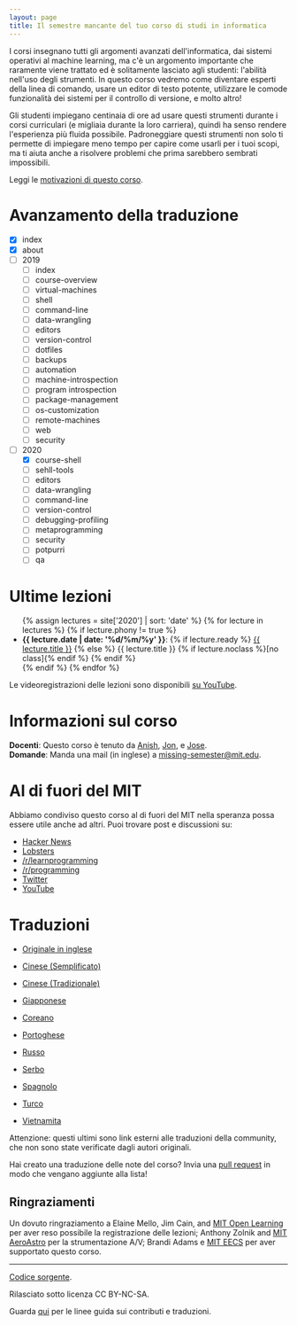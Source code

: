```yaml
---
layout: page
title: Il semestre mancante del tuo corso di studi in informatica
---
```


I corsi insegnano tutti gli argomenti avanzati dell'informatica, dai sistemi
operativi al machine learning, ma c'è un argomento importante che raramente
viene trattato ed è solitamente lasciato agli studenti: l'abilità nell'uso
degli strumenti. In questo corso vedremo come diventare esperti della linea di
comando, usare un editor di testo potente, utilizzare le comode funzionalità
dei sistemi per il controllo di versione, e molto altro!

Gli studenti impiegano centinaia di ore ad usare questi strumenti durante i
corsi curriculari (e migliaia durante la loro carriera), quindi ha senso rendere
l'esperienza più fluida possibile. Padroneggiare questi strumenti non solo ti
permette di impiegare meno tempo per capire come usarli per i tuoi scopi, ma ti
aiuta anche a risolvere problemi che prima sarebbero sembrati impossibili.

Leggi le [motivazioni di questo corso](/about/).

# Avanzamento della traduzione

- [X] index
- [X] about
- [ ] 2019
    - [ ] index
    - [ ] course-overview
    - [ ] virtual-machines
    - [ ] shell
    - [ ] command-line
    - [ ] data-wrangling
    - [ ] editors
    - [ ] version-control
    - [ ] dotfiles
    - [ ] backups
    - [ ] automation
    - [ ] machine-introspection
    - [ ] program introspection
    - [ ] package-management
    - [ ] os-customization
    - [ ] remote-machines
    - [ ] web 
    - [ ] security
- [ ] 2020
    - [X] course-shell
    - [ ] sehll-tools
    - [ ] editors
    - [ ] data-wrangling
    - [ ] command-line
    - [ ] version-control
    - [ ] debugging-profiling
    - [ ] metaprogramming
    - [ ] security
    - [ ] potpurri
    - [ ] qa

# Ultime lezioni

<ul>
{% assign lectures = site['2020'] | sort: 'date' %}
{% for lecture in lectures %}
    {% if lecture.phony != true %}
        <li>
        <strong>{{ lecture.date | date: '%d/%m/%y' }}</strong>:
        {% if lecture.ready %}
            <a href="{{ lecture.url }}">{{ lecture.title }}</a>
        {% else %}
            {{ lecture.title }} {% if lecture.noclass %}[no class]{% endif %}
        {% endif %}
        </li>
    {% endif %}
{% endfor %}
</ul>

Le videoregistrazioni delle lezioni sono disponibili [su
YouTube](https://www.youtube.com/playlist?list=PLyzOVJj3bHQuloKGG59rS43e29ro7I57J).

# Informazioni sul corso

**Docenti**: Questo corso è tenuto da [Anish](https://www.anishathalye.com/), [Jon](https://thesquareplanet.com/), e [Jose](http://josejg.com/).  
**Domande**: Manda una mail (in inglese) a [missing-semester@mit.edu](mailto:missing-semester@mit.edu).

# Al di fuori del MIT

Abbiamo condiviso questo corso al di fuori del MIT nella speranza possa essere
utile anche ad altri. Puoi trovare post e discussioni su:

 - [Hacker News](https://news.ycombinator.com/item?id=22226380)
 - [Lobsters](https://lobste.rs/s/ti1k98/missing_semester_your_cs_education_mit)
 - [/r/learnprogramming](https://www.reddit.com/r/learnprogramming/comments/eyagda/the_missing_semester_of_your_cs_education_mit/)
 - [/r/programming](https://www.reddit.com/r/programming/comments/eyagcd/the_missing_semester_of_your_cs_education_mit/)
 - [Twitter](https://twitter.com/jonhoo/status/1224383452591509507)
 - [YouTube](https://www.youtube.com/playlist?list=PLyzOVJj3bHQuloKGG59rS43e29ro7I57J)

# Traduzioni

- [Originale in inglese](https://missing.csail.mit.edu/)

- [Cinese (Semplificato)](https://missing-semester-cn.github.io/)
- [Cinese (Tradizionale)](https://missing-semester-zh-hant.github.io/)
- [Giapponese](https://missing-semester-jp.github.io/)
- [Coreano](https://missing-semester-kr.github.io/)
- [Portoghese](https://missing-semester-pt.github.io/)
- [Russo](https://missing-semester-rus.github.io/)
- [Serbo](https://netboxify.com/missing-semester/)
- [Spagnolo](https://missing-semester-esp.github.io/)
- [Turco](https://missing-semester-tr.github.io/)
- [Vietnamita](https://missing-semester-vn.github.io/)

Attenzione: questi ultimi sono link esterni alle traduzioni della community, che
non sono state verificate dagli autori originali.

Hai creato una traduzione delle note del corso? Invia una
[pull request](https://github.com/missing-semester/missing-semester/pulls) in
modo che vengano aggiunte alla lista!

## Ringraziamenti

Un dovuto ringraziamento a Elaine Mello, Jim Cain, and [MIT Open
Learning](https://openlearning.mit.edu/) per aver reso possibile la
registrazione delle lezioni; Anthony Zolnik and [MIT AeroAstro](https://aeroastro.mit.edu/)
per la strumentazione A/V; Brandi Adams e [MIT EECS](https://www.eecs.mit.edu/)
per aver supportato questo corso.

---

<div class="small center">
<p><a href="https://github.com/missing-semester-it/missing-semester-it.github.io">Codice sorgente</a>.</p>
<p>Rilasciato sotto licenza CC BY-NC-SA.</p>
<p>Guarda <a href="/license/">qui</a> per le linee guida sui contributi e traduzioni.</p>
</div>
